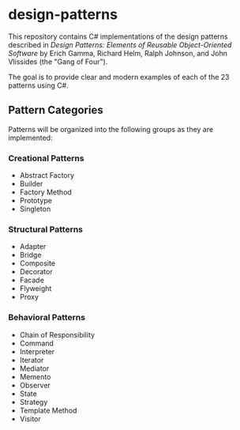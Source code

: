 # design-patterns

This repository contains C# implementations of the design patterns described in *Design Patterns: Elements of Reusable Object-Oriented Software* by Erich Gamma, Richard Helm, Ralph Johnson, and John Vlissides (the "Gang of Four").

The goal is to provide clear and modern examples of each of the 23 patterns using C#.

## Pattern Categories

Patterns will be organized into the following groups as they are implemented:

### Creational Patterns
- Abstract Factory
- Builder
- Factory Method
- Prototype
- Singleton

### Structural Patterns
- Adapter
- Bridge
- Composite
- Decorator
- Facade
- Flyweight
- Proxy

### Behavioral Patterns
- Chain of Responsibility
- Command
- Interpreter
- Iterator
- Mediator
- Memento
- Observer
- State
- Strategy
- Template Method
- Visitor